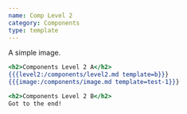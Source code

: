```yaml
---
name: Comp Level 2
category: Components
type: template
---
```


A simple image.

```a.html
<h2>Components Level 2 A</h2>
{{{level2:/components/level2.md template=b}}}
{{{image:/components/image.md template=test-1}}}
```

```b.html
<h2>Components Level 2 B</h2>
Got to the end!
```
